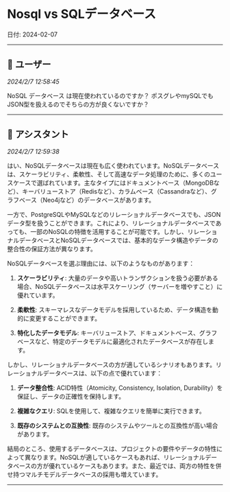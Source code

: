 # Nosql vs SQLデータベース

日付: 2024-02-07

---

## 👤 ユーザー
*2024/2/7 12:58:45*

NoSQL データベース は現在使われているのですか？ ポスグレやmySQLでもJSON型を扱えるのでそちらの方が良くないですか？

---

## 🤖 アシスタント
*2024/2/7 12:59:38*

はい、NoSQLデータベースは現在も広く使われています。NoSQLデータベースは、スケーラビリティ、柔軟性、そして高速なデータ処理のために、多くのユースケースで選ばれています。主なタイプにはドキュメントベース（MongoDBなど）、キーバリューストア（Redisなど）、カラムベース（Cassandraなど）、グラフベース（Neo4jなど）のデータベースがあります。

一方で、PostgreSQLやMySQLなどのリレーショナルデータベースでも、JSONデータ型を扱うことができます。これにより、リレーショナルデータベースであっても、一部のNoSQLの特徴を活用することが可能です。しかし、リレーショナルデータベースとNoSQLデータベースでは、基本的なデータ構造やデータの整合性の保証方法が異なります。

NoSQLデータベースを選ぶ理由には、以下のようなものがあります：

1. **スケーラビリティ**: 大量のデータや高いトランザクションを扱う必要がある場合、NoSQLデータベースは水平スケーリング（サーバーを増やすこと）に優れています。

2. **柔軟性**: スキーマレスなデータモデルを採用しているため、データ構造を動的に変更することができます。

3. **特化したデータモデル**: キーバリューストア、ドキュメントベース、グラフベースなど、特定のデータモデルに最適化されたデータベースが存在します。

しかし、リレーショナルデータベースの方が適しているシナリオもあります。リレーショナルデータベースは、以下の点で優れています：

1. **データ整合性**: ACID特性（Atomicity, Consistency, Isolation, Durability）を保証し、データの正確性を保持します。

2. **複雑なクエリ**: SQLを使用して、複雑なクエリを簡単に実行できます。

3. **既存のシステムとの互換性**: 既存のシステムやツールとの互換性が高い場合があります。

結局のところ、使用するデータベースは、プロジェクトの要件やデータの特性によって異なります。NoSQLが適しているケースもあれば、リレーショナルデータベースの方が優れているケースもあります。また、最近では、両方の特性を併せ持つマルチモデルデータベースの採用も増えています。

---
